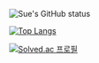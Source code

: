 
![Sue's GitHub status](https://github-readme-stats.vercel.app/api?username=SUESTRALROPIET&hide=contribs,prs&show_icons=true)

[![Top Langs](https://github-readme-stats.vercel.app/api/top-langs/?username=SUESTRALROPIET&layout=compact)](https://github.com/anuraghazra/github-readme-stats)

[![Solved.ac
프로필](http://mazassumnida.wtf/api/v2/generate_badge?boj=syc1008)](https://solved.ac/syc1008)
<!--
**SUESTRALROPIET/SUESTRALROPIET** is a ✨ _special_ ✨ repository because its `README.md` (this file) appears on your GitHub profile.

Here are some ideas to get you started:

- 🔭 I’m currently working on ...
- 🌱 I’m currently learning ...
- 👯 I’m looking to collaborate on ...
- 🤔 I’m looking for help with ...
- 💬 Ask me about ...
- 📫 How to reach me: ...
- 😄 Pronouns: ...
- ⚡ Fun fact: ...
-->
